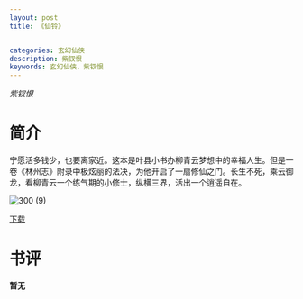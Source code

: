 ```yaml
---
layout: post
title: 《仙铃》


categories: 玄幻仙侠
description: 紫钗恨
keywords: 玄幻仙侠，紫钗恨
---
```


*紫钗恨*

# 简介

宁愿活多钱少，也要离家近。这本是叶县小书办柳青云梦想中的幸福人生。但是一卷《林州志》附录中极炫丽的法决，为他开启了一扇修仙之门。长生不死，乘云御龙，看柳青云一个练气期的小修士，纵横三界，活出一个逍遥自在。

![300 (9)](http://tvax4.sinaimg.cn/large/008dGP0Fgy1gu3od2l3gxj304605k3yi.jpg)

[下载](https://link.jscdn.cn/1drv/aHR0cHM6Ly8xZHJ2Lm1zL3QvcyFBaGU2R2dNWmVFb2poVUlYanFxa2UwWFdpNUw4P2U9WXpGcko2.txt)
# 书评
**暂无**
